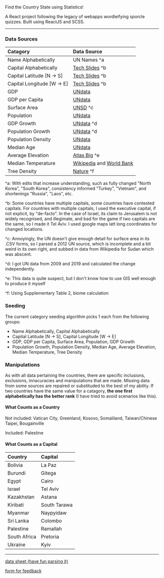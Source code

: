 Find the Country State using Statistics! 

A React project following the legacy of webapps wordleifying sporcle quizzes. 
Built using ReactJS and SCSS.

---

### Data Sources

| Catagory | Data Source |
| :--- | :--- |
| Name Alphabetically | UN Names ^a |
| Capital Alphabetically | [Tech Slides](http://techslides.com/list-of-countries-and-capitals) ^b|
| Capital Latitude [N → S] | [Tech Slides](http://techslides.com/list-of-countries-and-capitals) ^b |
| Capital Longitude [W → E] | [Tech Slides](http://techslides.com/list-of-countries-and-capitals) ^b |
| GDP | [UNdata](https://data.un.org/) |
| GDP per Capita | [UNdata](https://data.un.org/) |
| Surface Area | [UNSD](https://gist.github.com/9ps/eee96f40fe8946e674fb365f30f02d27) ^c|
| Population | [UNdata](https://data.un.org/) |
| GDP Growth | [UNdata](https://data.un.org/) ^d |
| Population Growth | [UNdata](https://data.un.org/) ^d |
| Population Density | [UNdata](https://data.un.org/) |
| Median Age | [UNdata](https://data.un.org/) |
| Average Elevation | [Atlas Big](https://www.atlasbig.com/en-us/countries-average-elevation) ^e|
| Median Temperature | [Wikipedia](https://en.wikipedia.org/wiki/List_of_countries_by_average_yearly_temperature) and [World Bank](https://climateknowledgeportal.worldbank.org/)|
| Tree Density | [Nature](https://www.nature.com/articles/nature14967) ^f|

^a: With edits that increase understanding, such as fully changed "North Korea", "South Korea", consistency informed "Turkey", "Vietnam", and shortenings "Russia", "Laos", etc.

^b: Some countries have multiple capitals, some countries have contested capitals. For countries with multiple capitals, I used the executive capital, if not explicit, by "de-facto". In the case of Israel, its claim to Jerusalem is not widely recognised, and illegimate, and bad for the game if two capitals are the same, so I made it Tel Aviv. I used google maps latt long coordinates for changed locations.

^c: Annoyingly, the UN doesn't give enough detail for surface area in its .CSV forms, so I parsed a 2012 UN source, which is incomplete and a bit weird in its own right, and subbed in data from Wikipedia for Sudan which was abscent.

^d: I got UN data from 2009 and 2019 and calculated the change independently.

^e: This data is quite suspect, but I don't know how to use GIS well enough to produce it myself

^f: Using Supplementary Table 2, biome calculation

### Seeding

The current category seeding algorithm picks 1 each from the following groups:
* Name Alphabetically, Capital Alphabetically
* Capital Latitude [N → S], Capital Longitude [W → E]
* GDP, GDP per Capita, Surface Area, Population, GDP Growth
* Population Growth, Population Density, Median Age, Average Elevation, Median Temperature, Tree Density

### Manipulations

As with all data pertaining the countries, there are specific inclusions, exclusions, innacuracies and manipulations that are made. Missing data from some sources are repaired or substituded to the best of my ability. If two countries have the same value for a catagory, **the one first alphabetically has the better rank** (I have tried to avoid scenarios like this).

#### What Counts as a Country

Not included: Vatican City, Greenland, Kosovo, Somaliland, Taiwan/Chinese Taipei, Bougainville

Included: Palestine

#### What Counts as a Capital

| Country      | Capital |
| :--- | :--- |
| Bolivia | La Paz |
| Burundi | Gitega |
| Egypt | Cairo |
| Israel | Tel Aviv |
| Kazakhstan | Astana |
| Kiribati | South Tarawa |
| Myanmar | Naypyidaw |
| Sri Lanka | Colombo |
| Palestine | Ramallah |
| South Africa | Pretoria |
| Ukraine | Kyiv |

---

[data sheet (have fun parsing it)](https://gist.github.com/9ps/062afd21e0698cfd5c39e10b83db89db)

[form for feedback](https://docs.google.com/forms/d/e/1FAIpQLSf9NfB5E7mMjUAhYh-GrwS8uS1s3jZRQQ9dAP8_DB4OKmU16w/viewform)
